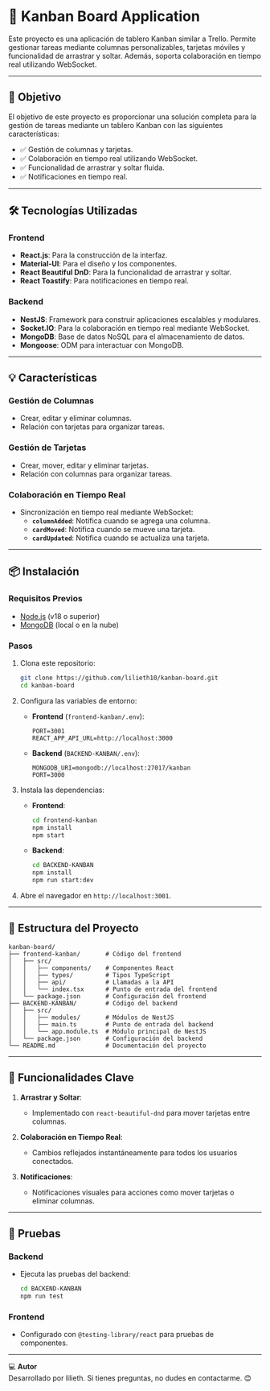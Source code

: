# 📝 Kanban Board Application

Este proyecto es una aplicación de tablero Kanban similar a Trello. Permite gestionar tareas mediante columnas personalizables, tarjetas móviles y funcionalidad de arrastrar y soltar. Además, soporta colaboración en tiempo real utilizando WebSocket.

---

## 🎯 **Objetivo**

El objetivo de este proyecto es proporcionar una solución completa para la gestión de tareas mediante un tablero Kanban con las siguientes características:

- ✅ Gestión de columnas y tarjetas.
- ✅ Colaboración en tiempo real utilizando WebSocket.
- ✅ Funcionalidad de arrastrar y soltar fluida.
- ✅ Notificaciones en tiempo real.

---

## 🛠️ **Tecnologías Utilizadas**

### **Frontend**
- **React.js**: Para la construcción de la interfaz.
- **Material-UI**: Para el diseño y los componentes.
- **React Beautiful DnD**: Para la funcionalidad de arrastrar y soltar.
- **React Toastify**: Para notificaciones en tiempo real.

### **Backend**
- **NestJS**: Framework para construir aplicaciones escalables y modulares.
- **Socket.IO**: Para la colaboración en tiempo real mediante WebSocket.
- **MongoDB**: Base de datos NoSQL para el almacenamiento de datos.
- **Mongoose**: ODM para interactuar con MongoDB.

---

## 💡 **Características**

### **Gestión de Columnas**
- Crear, editar y eliminar columnas.
- Relación con tarjetas para organizar tareas.

### **Gestión de Tarjetas**
- Crear, mover, editar y eliminar tarjetas.
- Relación con columnas para organizar tareas.

### **Colaboración en Tiempo Real**
- Sincronización en tiempo real mediante WebSocket:
  - **`columnAdded`**: Notifica cuando se agrega una columna.
  - **`cardMoved`**: Notifica cuando se mueve una tarjeta.
  - **`cardUpdated`**: Notifica cuando se actualiza una tarjeta.

---

## 📦 **Instalación**

### **Requisitos Previos**
- [Node.js](https://nodejs.org/) (v18 o superior)
- [MongoDB](https://www.mongodb.com/) (local o en la nube)

### **Pasos**
1. Clona este repositorio:
   ```bash
   git clone https://github.com/lilieth10/kanban-board.git
   cd kanban-board
   ```

2. Configura las variables de entorno:
   - **Frontend** (`frontend-kanban/.env`):
     ```env
     PORT=3001
     REACT_APP_API_URL=http://localhost:3000
     ```
   - **Backend** (`BACKEND-KANBAN/.env`):
     ```env
     MONGODB_URI=mongodb://localhost:27017/kanban
     PORT=3000
     ```

3. Instala las dependencias:
   - **Frontend**:
     ```bash
     cd frontend-kanban
     npm install
     npm start
     ```
   - **Backend**:
     ```bash
     cd BACKEND-KANBAN
     npm install
     npm run start:dev
     ```

4. Abre el navegador en `http://localhost:3001`.

---

## 📂 **Estructura del Proyecto**

```plaintext
kanban-board/
├── frontend-kanban/       # Código del frontend
│   ├── src/
│   │   ├── components/    # Componentes React
│   │   ├── types/         # Tipos TypeScript
│   │   ├── api/           # Llamadas a la API
│   │   └── index.tsx      # Punto de entrada del frontend
│   └── package.json       # Configuración del frontend
├── BACKEND-KANBAN/        # Código del backend
│   ├── src/
│   │   ├── modules/       # Módulos de NestJS
│   │   ├── main.ts        # Punto de entrada del backend
│   │   └── app.module.ts  # Módulo principal de NestJS
│   └── package.json       # Configuración del backend
└── README.md              # Documentación del proyecto
```

---

## 🚀 **Funcionalidades Clave**

1. **Arrastrar y Soltar**:
   - Implementado con `react-beautiful-dnd` para mover tarjetas entre columnas.

2. **Colaboración en Tiempo Real**:
   - Cambios reflejados instantáneamente para todos los usuarios conectados.

3. **Notificaciones**:
   - Notificaciones visuales para acciones como mover tarjetas o eliminar columnas.

---

## 🧪 **Pruebas**

### **Backend**
- Ejecuta las pruebas del backend:
  ```bash
  cd BACKEND-KANBAN
  npm run test
  ```

### **Frontend**
- Configurado con `@testing-library/react` para pruebas de componentes.


---

💻 **Autor**  
Desarrollado por lilieth. Si tienes preguntas, no dudes en contactarme. 😊